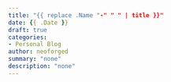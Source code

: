 ```yaml
---
title: "{{ replace .Name "-" " " | title }}"
date: {{ .Date }}
draft: true
categories:
- Personal Blog
author: neoforged
summary: "none"
description: "none"
---
```


